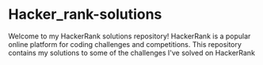 # Hacker_rank-solutions
Welcome to my HackerRank solutions repository! HackerRank is a popular online platform for coding challenges and competitions. This repository contains my solutions to some of the challenges I've solved on HackerRank
